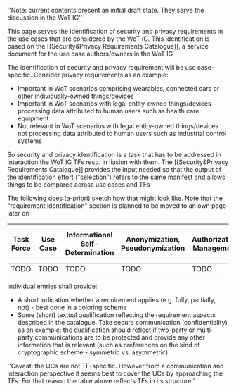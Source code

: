 ''Note: current contents present an initial draft state. They serve the discussion in the WoT IG''

This page serves the identification of security and privacy requirements in the use cases that are considered by the WoT IG. This identification is based on the [[Security&Privacy Requirements Catalogue]], a service document for the use case authors/owners in the WoT IG

The identification of security and privacy requirement will be use case-specific. Consider privacy requirements as an example:
* Important in WoT scenarios comprising wearables, connected cars or other individually-owned things/devices
* Important  in WoT scenarios with legal entity-owned things/devices processing data attributed to human users such as health care equipment
* Not relevant in WoT scenarios with legal entity-owned things/devices not processing data attributed to human users such as industrial control systems

So security and privacy identification is a task that has to be addressed in interaction the WoT IG TFs resp. in liasion with them. The [[Security&Privacy Requirements Catalogue]] provides the input needed so that the output of the identification effort ("selection") refers to the same manifest and allows things to be compared across use cases and TFs

The following does (a-priori) sketch how that might look like. Note that the "requirement identification" section is planned to be moved to an own page later on

Task Force | Use Case | Informational Self-Determination | Anonymization, Pseudonymization | Authorization Management | Authorization Enforcement |  Initial Authentication | Single-Sign-On | Confidentiality | Data Origin Authentication, Integrity |  Credentialing |  Provisioning | Rate Limitations | Intrusion Detection and Prevention
----------- | ------- | -------------------------------- | ------------------------------- | ------------------------ | ------------------------- |  -------------- | -------------- | --------------- | ------------------------------------- |  ------------- |  ------------ | ----------- | -----------------------------
TODO | TODO | TODO  | TODO | TODO | TODO  | TODO | TODO | TODO | TODO | TODO | TODO | TODO | TODO

Individual entries shall provide:
* A short indication whether a requirement applies (e.g. fully, partially, not) - best done in a coloring scheme
* Some (short) textual qualification reflecting the requirement aspects described in the catalogue. Take secure communication (confidentiality) as an example: the qualification should reflect if two-party or multi-party communications are to be protected and provide any other information that is relevant (such as preferences on the kind of cryptographic scheme - symmetric vs. asymmetric)

''Caveat: the UCs are not TF-specific. However from a communication and interaction perspective it seems best to cover the UCs by approaching the TFs. For that reason the table above reflects TFs in its structure''
